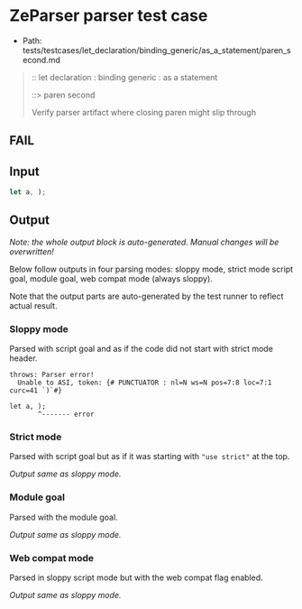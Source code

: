# ZeParser parser test case

- Path: tests/testcases/let_declaration/binding_generic/as_a_statement/paren_second.md

> :: let declaration : binding generic : as a statement
>
> ::> paren second
>
> Verify parser artifact where closing paren might slip through 

## FAIL

## Input

`````js
let a, );
`````

## Output

_Note: the whole output block is auto-generated. Manual changes will be overwritten!_

Below follow outputs in four parsing modes: sloppy mode, strict mode script goal, module goal, web compat mode (always sloppy).

Note that the output parts are auto-generated by the test runner to reflect actual result.

### Sloppy mode

Parsed with script goal and as if the code did not start with strict mode header.

`````
throws: Parser error!
  Unable to ASI, token: {# PUNCTUATOR : nl=N ws=N pos=7:8 loc=7:1 curc=41 `)`#}

let a, );
       ^------- error
`````

### Strict mode

Parsed with script goal but as if it was starting with `"use strict"` at the top.

_Output same as sloppy mode._

### Module goal

Parsed with the module goal.

_Output same as sloppy mode._

### Web compat mode

Parsed in sloppy script mode but with the web compat flag enabled.

_Output same as sloppy mode._
